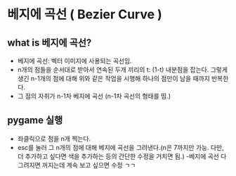 # 베지에 곡선 ( Bezier Curve )

## what is 베지에 곡선?

- 베지에 곡선: 벡터 이미지에 사용되는 곡선임.
- n개의 점들을 순서대로 받아서 연속된 두개 끼리의 t: (1-t) 내분점을 잡는다. 그렇게 생긴 n-1개의 점에 대해 위와 같은 작업을 시행해 하나의 점만이 남을 때까지 반복한다.
- 그 점의 자취가 n-1차 베지에 곡선 (n-1차 곡선의 형태를 띰.)

## pygame 실행

- 좌클릭으로 점을 n개 찍는다.
- esc를 눌러 그 n개의 점에 대해 베지에 곡선을 그려낸다.(n은 7까지만 가능. 다만, 더 추가하고 싶다면 색을 추가하는 등의 간단한 수정을 거치면 됨.) -베지에 곡선 다 그려지면 꺼지는데 계속 보고 싶으면 수정 ㄱㄱ

